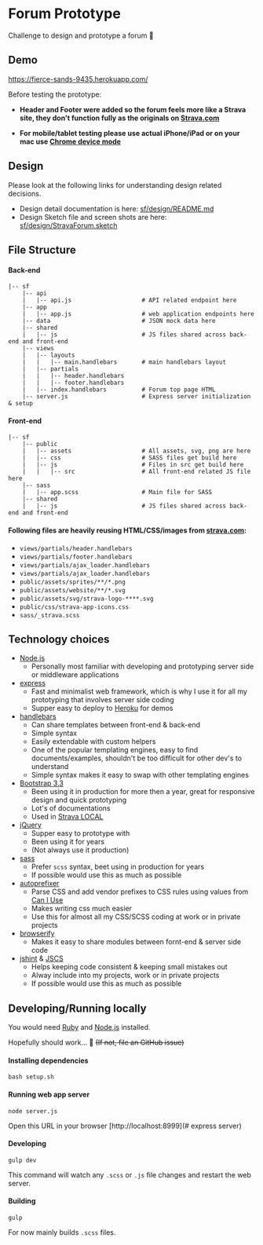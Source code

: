 # Forum Prototype
Challenge to design and prototype a forum :pray:


## Demo
https://fierce-sands-9435.herokuapp.com/

Before testing the prototype:
- **Header and Footer were added so the forum feels more like a Strava site, they don't function fully as the originals on [Strava.com](https://www.strava.com/dashboard)**

- **For mobile/tablet testing please use actual iPhone/iPad or on your mac use [Chrome device mode](https://developers.google.com/web/tools/setup/device-testing/devtools-emulator?hl=en)**


## Design
Please look at the following links for understanding design related decisions.
- Design detail documentation is here: [sf/design/README.md](https://github.com/marexandre/sf/blob/master/design/README.md)
- Design Sketch file and screen shots are here: [sf/design/StravaForum.sketch](https://github.com/marexandre/sf/blob/master/design/StravaForum.sketch)


## File Structure

#### Back-end
```
|-- sf
    |-- api
    |   |-- api.js                    # API related endpoint here
    |-- app
    |   |-- app.js                    # web application endpoints here
    |-- data                          # JSON mock data here
    |-- shared
    |   |-- js                        # JS files shared across back-end and front-end
    |-- views
    |   |-- layouts
    |   |   |-- main.handlebars       # main handlebars layout
    |   |-- partials
    |   |   |-- header.handlebars
    |   |   |-- footer.handlebars
    |   |-- index.handlebars          # Forum top page HTML
    |-- server.js                     # Express server initialization & setup
```

#### Front-end
```
|-- sf
    |-- public
    |   |-- assets                    # All assets, svg, png are here
    |   |-- css                       # SASS files get build here
    |   |-- js                        # Files in src get build here
    |   |   |-- src                   # All front-end related JS file here
    |-- sass
    |   |-- app.scss                  # Main file for SASS
    |-- shared
    |   |-- js                        # JS files shared across back-end and front-end
```

#### Following files are heavily reusing HTML/CSS/images from [strava.com](http://strava.com/):
- `views/partials/header.handlebars`
- `views/partials/footer.handlebars`
- `views/partials/ajax_loader.handlebars`
- `views/partials/ajax_loader.handlebars`
- `public/assets/sprites/**/*.png`
- `public/assets/website/**/*.svg`
- `public/assets/svg/strava-logo-****.svg`
- `public/css/strava-app-icons.css`
- `sass/_strava.scss`


## Technology choices
- [Node.js](https://nodejs.org/en/)
  - Personally most familiar with developing and prototyping server side or middleware applications
- [express](http://expressjs.com/)
  - Fast and minimalist web framework, which is why I use it for all my prototyping that involves server side coding
  - Supper easy to deploy to [Heroku](http://heroku.com) for demos
- [handlebars](http://handlebarsjs.com/)
  - Can share templates between front-end & back-end
  - Simple syntax
  - Easily extendable with custom helpers
  - One of the popular templating engines, easy to find documents/examples, shouldn't be too difficult for other dev's to understand
  - Simple syntax makes it easy to swap with other templating engines
- [Bootstrap 3.3](http://getbootstrap.com/)
  - Been using it in production for more then a year, great for responsive design and quick prototyping
  - Lot's of documentations
  - Used in [Strava LOCAL](http://www.strava.com/local)
- [jQuery](https://jquery.com/)
  - Supper easy to prototype with
  - Been using it for years
  - (Not always use it production)
- [sass](http://sass-lang.com/)
  - Prefer `scss` syntax, beet using in production for years
  - If possible would use this as much as possible
- [autoprefixer](https://github.com/postcss/autoprefixer)
  - Parse CSS and add vendor prefixes to CSS rules using values from [Can I Use](http://caniuse.com/)
  - Makes writing css much easier
  - Use this for almost all my CSS/SCSS coding at work or in private projects
- [browserify](http://browserify.org/)
  - Makes it easy to share modules between fornt-end & server side code
- [jshint](http://jshint.com/) & [JSCS](http://jscs.info/)
  - Helps keeping code consistent & keeping small mistakes out
  - Alway include into my projects, work or in private projects
  - If possible would use this as much as possible


## Developing/Running locally
You would need [Ruby](https://www.ruby-lang.org/en/) and [Node.js](https://nodejs.org/en/) installed.

Hopefully should work... :pray:
~~(If not, file an GitHub issue)~~
#### Installing dependencies
```shell
bash setup.sh
```
#### Running web app server
```shell
node server.js
```
Open this URL in your browser [http://localhost:8999](# express server)

#### Developing
```shell
gulp dev
```
This command will watch any `.scss` or `.js` file changes and restart the web server.

#### Building
```shell
gulp
```
For now mainly builds `.scss` files.
